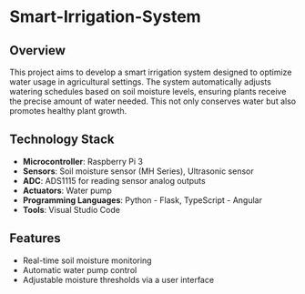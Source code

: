 # Smart-Irrigation-System

## Overview
This project aims to develop a smart irrigation system designed to optimize water usage in agricultural settings. The system automatically adjusts watering schedules based on soil moisture levels, ensuring plants receive the precise amount of water needed. This not only conserves water but also promotes healthy plant growth.

## Technology Stack
- **Microcontroller**: Raspberry Pi 3
- **Sensors**: Soil moisture sensor (MH Series), Ultrasonic sensor
- **ADC**: ADS1115 for reading sensor analog outputs
- **Actuators**: Water pump
- **Programming Languages**: Python - Flask, TypeScript - Angular
- **Tools**: Visual Studio Code

## Features
- Real-time soil moisture monitoring
- Automatic water pump control
- Adjustable moisture thresholds via a user interface

